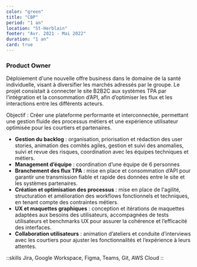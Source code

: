 ```yaml
---
color: "green"
title: "CBP"
period: "1 an"
location: "St-Herblain"
footer: "Avr. 2021 - Mai 2022"
duration: "1 an"
card: true
---
```


### Product Owner

Déploiement d'une nouvelle offre business dans le domaine de la santé individuelle, visant à diversifier les marchés adressés par le groupe. Le projet consistait à connecter le site B2B2C aux systèmes TPA par l’intégration et la consommation d’API, afin d’optimiser les flux et les interactions entre les différents acteurs.

Objectif : Créer une plateforme performante et interconnectée, permettant une gestion fluide des processus métiers et une expérience utilisateur optimisée pour les courtiers et partenaires.


- **Gestion du backlog** : organisation, priorisation et rédaction des user stories, animation des comités agiles, gestion et suivi des anomalies, suivi et revue des risques, coordination avec les équipes techniques et métiers.
- **Management d’équipe** : coordination d’une équipe de 6 personnes
- **Branchement des flux TPA** : mise en place et consommation d’API pour garantir une transmission fiable et rapide des données entre le site et les systèmes partenaires.
- **Création et optimisation des processus** : mise en place de l'agilité, structuration et amélioration des workflows fonctionnels et techniques, en tenant compte des contraintes métiers.
- **UX et maquettes graphiques** : conception et itérations de maquettes adaptées aux besoins des utilisateurs, accompagnées de tests utilisateurs et benchmarks UX pour assurer la cohérence et l’efficacité des interfaces.
- **Collaboration utilisateurs** : animation d’ateliers et conduite d’interviews avec les courtiers pour ajuster les fonctionnalités et l’expérience à leurs attentes.

::skills
Jira, Google Workspace, Figma, Teams, Git, AWS Cloud
::
